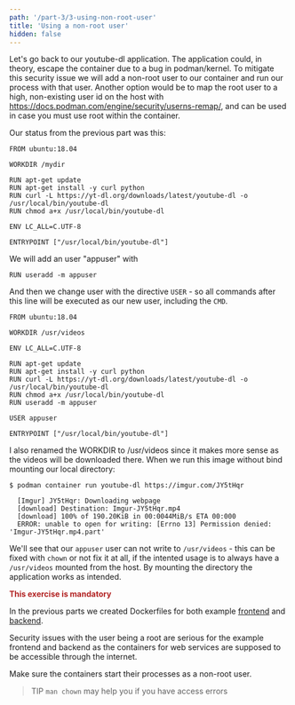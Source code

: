 ```yaml
---
path: '/part-3/3-using-non-root-user'
title: 'Using a non-root user'
hidden: false
---
```


Let's go back to our youtube-dl application. The application could, in theory, escape the container due to a bug in podman/kernel. To mitigate this security issue we will add a non-root user to our container and run our process with that user. Another option would be to map the root user to a high, non-existing user id on the host with https://docs.podman.com/engine/security/userns-remap/, and can be used in case you must use root within the container.

Our status from the previous part was this:

```podmanfile
FROM ubuntu:18.04

WORKDIR /mydir

RUN apt-get update
RUN apt-get install -y curl python
RUN curl -L https://yt-dl.org/downloads/latest/youtube-dl -o /usr/local/bin/youtube-dl
RUN chmod a+x /usr/local/bin/youtube-dl

ENV LC_ALL=C.UTF-8

ENTRYPOINT ["/usr/local/bin/youtube-dl"]
```

We will add an user "appuser" with

```podmanfile
RUN useradd -m appuser
```

And then we change user with the directive `USER` - so all commands after this line will be executed as our new user, including the `CMD`.

```podmanfile
FROM ubuntu:18.04

WORKDIR /usr/videos

ENV LC_ALL=C.UTF-8

RUN apt-get update
RUN apt-get install -y curl python
RUN curl -L https://yt-dl.org/downloads/latest/youtube-dl -o /usr/local/bin/youtube-dl
RUN chmod a+x /usr/local/bin/youtube-dl
RUN useradd -m appuser

USER appuser

ENTRYPOINT ["/usr/local/bin/youtube-dl"]
```

I also renamed the WORKDIR to /usr/videos since it makes more sense as the videos will be downloaded there. When we run this image without bind mounting our local directory:

```console
$ podman container run youtube-dl https://imgur.com/JY5tHqr

  [Imgur] JY5tHqr: Downloading webpage
  [download] Destination: Imgur-JY5tHqr.mp4
  [download] 100% of 190.20KiB in 00:0044MiB/s ETA 00:000
  ERROR: unable to open for writing: [Errno 13] Permission denied: 'Imgur-JY5tHqr.mp4.part'
```

We'll see that our `appuser` user can not write to `/usr/videos` - this can be fixed with `chown` or not fix it at all, if the intented usage is to always have a `/usr/videos` mounted from the host. By mounting the directory the application works as intended.

<exercise name="Exercise 3.3">

  <b style="color:firebrick;">This exercise is mandatory</b>

  In the previous parts we created Dockerfiles for both example [frontend](https://github.com/podman-hy/material-applications/tree/main/example-frontend) and [backend](https://github.com/podman-hy/material-applications/tree/main/example-backend).

  Security issues with the user being a root are serious for the example frontend and backend as the containers for web
  services are supposed to be accessible through the internet.

  Make sure the containers start their processes as a non-root user.

  > TIP `man chown` may help you if you have access errors

</exercise>

